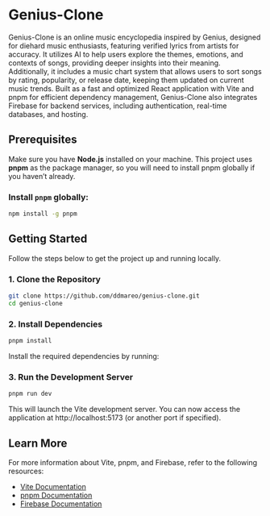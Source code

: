 # Genius-Clone

Genius-Clone is an online music encyclopedia inspired by Genius, designed for diehard music enthusiasts, featuring verified lyrics from artists for accuracy. It utilizes AI to help users explore the themes, emotions, and contexts of songs, providing deeper insights into their meaning. Additionally, it includes a music chart system that allows users to sort songs by rating, popularity, or release date, keeping them updated on current music trends. Built as a fast and optimized React application with Vite and pnpm for efficient dependency management, Genius-Clone also integrates Firebase for backend services, including authentication, real-time databases, and hosting.


## Prerequisites

Make sure you have **Node.js** installed on your machine. This project uses **pnpm** as the package manager, so you will need to install pnpm globally if you haven’t already.

### Install `pnpm` globally:
```bash
npm install -g pnpm
```


## Getting Started

Follow the steps below to get the project up and running locally.

### 1. Clone the Repository
```bash
git clone https://github.com/ddmareo/genius-clone.git
cd genius-clone
```

### 2. Install Dependencies
```bash
pnpm install
```

Install the required dependencies by running:

### 3. Run the Development Server
```bash
pnpm run dev
```

This will launch the Vite development server. You can now access the application at http://localhost:5173 (or another port if specified).

## Learn More

For more information about Vite, pnpm, and Firebase, refer to the following resources:

- [Vite Documentation](https://vitejs.dev/guide/)
- [pnpm Documentation](https://pnpm.io/)
- [Firebase Documentation](https://firebase.google.com/docs)

